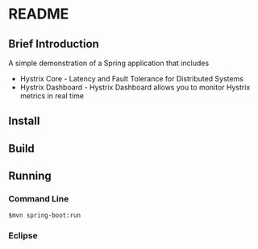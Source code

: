 # README #

## Brief Introduction ##

A simple demonstration of a Spring application that includes

* Hystrix Core          - Latency and Fault Tolerance for Distributed Systems
* Hystrix Dashboard     - Hystrix Dashboard allows you to monitor Hystrix metrics in real time


## Install ##

## Build ##

## Running ##

### Command Line ###

    $mvn spring-boot:run

### Eclipse ###

